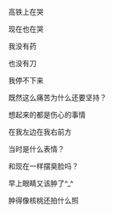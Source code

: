 高铁上在哭

现在也在哭

我没有药

也没有刀

我停不下来

既然这么痛苦为什么还要坚持？

想起来的都是伤心的事情

在我左边在我右前方

当时是什么表情？

和现在一样摆臭脸吗？

早上眼睛又该肿了^_^

肿得像核桃还拍什么照
